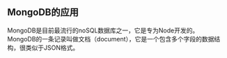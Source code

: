 ## MongoDB的应用
   MongoDB是目前最流行的noSQL数据库之一，它是专为Node开发的。
   MongoDB的一条记录叫做文档（document），它是一个包含多个字段的数据结构，很类似于JSON格式。